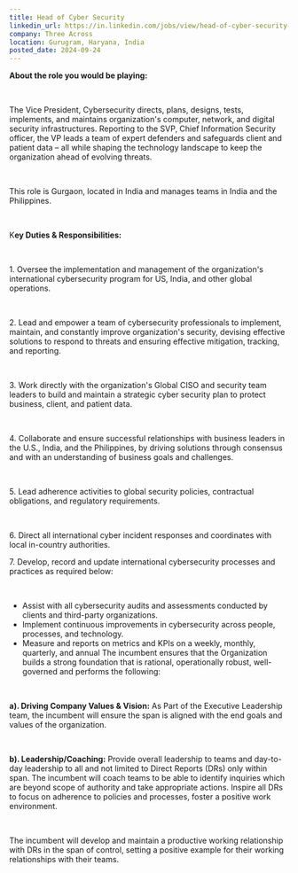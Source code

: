 ```yaml
---
title: Head of Cyber Security
linkedin_url: https://in.linkedin.com/jobs/view/head-of-cyber-security-at-three-across-4032807260?position=23&pageNum=0&refId=Hr9mEz3VKmhaXsOugtnO4A%3D%3D&trackingId=G%2BQwiDd5UoPnKF0WyywWfQ%3D%3D
company: Three Across
location: Gurugram, Haryana, India
posted_date: 2024-09-24
---
```


<div class="description__text description__text--rich">
<section class="show-more-less-html" data-max-lines="5">
<div class="show-more-less-html__markup show-more-less-html__markup--clamp-after-5 relative overflow-hidden">
<p><strong>About the role you would be playing:</strong></p><p><br/></p><p>The Vice President, Cybersecurity directs, plans, designs, tests, implements, and maintains organization's computer, network, and digital security infrastructures. Reporting to the SVP, Chief Information Security officer, the VP leads a team of expert defenders and safeguards client and patient data – all while shaping the technology landscape to keep the organization ahead of evolving threats. </p><p><br/></p><p>This role is Gurgaon, located in India and manages teams in India and the Philippines. </p><p><br/></p><p>K<strong>ey Duties &amp; Responsibilities:</strong> </p><p><br/></p><p>1. Oversee the implementation and management of the organization's international cybersecurity program for US, India, and other global operations.</p><p><br/></p><p> 2. Lead and empower a team of cybersecurity professionals to implement, maintain, and constantly improve organization's security, devising effective solutions to respond to threats and ensuring effective mitigation, tracking, and reporting. </p><p><br/></p><p>3. Work directly with the organization's Global CISO and security team leaders to build and maintain a strategic cyber security plan to protect business, client, and patient data. </p><p><br/></p><p>4. Collaborate and ensure successful relationships with business leaders in the U.S., India, and the Philippines, by driving solutions through consensus and with an understanding of business goals and challenges.</p><p><br/></p><p> 5. Lead adherence activities to global security policies, contractual obligations, and regulatory requirements.</p><p><br/></p><p> 6. Direct all international cyber incident responses and coordinates with local in-country authorities.</p><p> 7. Develop, record and update international cybersecurity processes and practices as required below:</p><p><br/></p><ul><li>Assist with all cybersecurity audits and assessments conducted by clients and third-party organizations. </li><li>Implement continuous improvements in cybersecurity across people, processes, and technology. </li><li> Measure and reports on metrics and KPIs on a weekly, monthly, quarterly, and annual The incumbent ensures that the Organization builds a strong foundation that is rational, operationally robust, well-governed and performs the following:</li></ul><p><br/></p><p><strong>a). Driving Company Values &amp; Vision:</strong> As Part of the Executive Leadership team, the incumbent will ensure the span is aligned with the end goals and values of the organization. </p><p><br/></p><p><strong>b). Leadership/Coaching:</strong> Provide overall leadership to teams and day-to-day leadership to all and not limited to Direct Reports (DRs) only within span. The incumbent will coach teams to be able to identify inquiries which are beyond scope of authority and take appropriate actions. Inspire all DRs to focus on adherence to policies and processes, foster a positive work environment. </p><p><br/></p><p>The incumbent will develop and maintain a productive working relationship with DRs in the span of control, setting a positive example for their working relationships with their teams.</p>
</div>


<!-- --> </section>
</div>